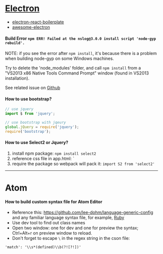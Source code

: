 # [Electron](http://electron.atom.io/)

- [electron-react-boilerplate](https://github.com/chentsulin/electron-react-boilerplate)
- [awesome-electron](https://github.com/sindresorhus/awesome-electron)

#### Build Error `npm ERR! Failed at the nslog@3.0.0 install script 'node-gyp rebuild'.`
NOTE: if you see the error after `npm install`, it's because there is a problem when building node-gyp on some Windows machines.

Try to delete the 'node_modules' folder, and call `npm install` from a "VS2013 x86 Native Tools Command Prompt" window (found in VS2013 installation).

See related issue on [Github](https://github.com/nodejs/node-gyp/issues/733)




#### How to use bootstrap?
```js
// use jquery
import $ from 'jquery';

// use bootstrap with jqeury
global.jQuery = require('jquery');
require('bootstrap');
```

#### How to use Select2 or Jquery?
1. install npm package: `npm install select2`
2. reference css file in app.html: `<link rel="stylesheet" href="../node_modules/select2/dist/css/select2.min.css" />
3. require the package so webpack will pack it: `import S2 from 'select2'`

---


# Atom
#### How to build custom syntax file for Atom Editor
- Reference this: https://github.com/lee-dohm/language-generic-config
and any familiar language syntax file, for example, [Ruby](https://github.com/atom/language-ruby/blob/master/grammars/ruby.cson)
- Use dev tool to find out class names
- Open two window: one for dev and one for preview the syntax; Ctrl+Alt+r on preview window to reload.
- Don't forget to escape `\` in the regex string in the cson file:
```
'match': '\\s*(defined)\\b(?![?!])'
```